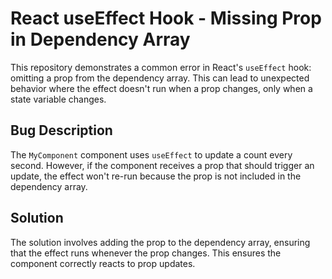 # React useEffect Hook - Missing Prop in Dependency Array

This repository demonstrates a common error in React's `useEffect` hook: omitting a prop from the dependency array. This can lead to unexpected behavior where the effect doesn't run when a prop changes, only when a state variable changes.

## Bug Description

The `MyComponent` component uses `useEffect` to update a count every second.  However, if the component receives a prop that should trigger an update, the effect won't re-run because the prop is not included in the dependency array.

## Solution

The solution involves adding the prop to the dependency array, ensuring that the effect runs whenever the prop changes.  This ensures the component correctly reacts to prop updates.